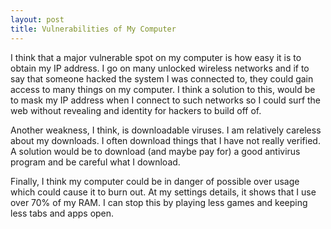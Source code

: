 ```yaml
---
layout: post
title: Vulnerabilities of My Computer
---
```


I think that a major vulnerable spot on my computer is how easy it is to obtain my IP address. I go on many unlocked wireless networks and if to say that someone hacked the system I was connected to, they could gain access to many things on my computer. I think a solution to this, would be to mask my IP address when I connect to such networks so I could surf the web without revealing and identity for hackers to build off of.

Another weakness, I think, is downloadable viruses. I am relatively careless about my downloads. I often download things that I have not really verified. A solution would be to download (and maybe pay for) a good antivirus program and be careful what I download.

Finally, I think my computer could be in danger of  possible over usage which could cause it to burn out. At my settings details, it shows that I use over 70% of my RAM. I can stop this by playing less games and keeping less tabs and apps open.
